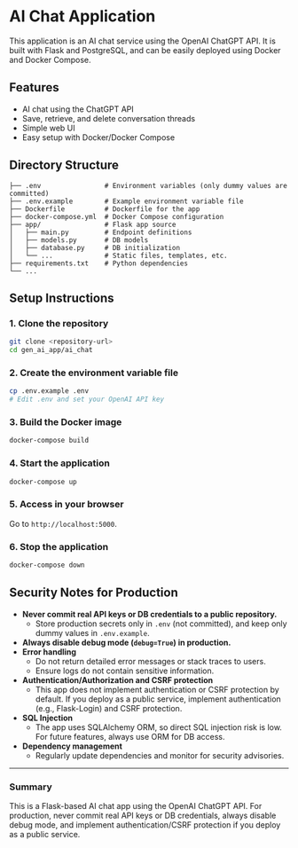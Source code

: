 # AI Chat Application

This application is an AI chat service using the OpenAI ChatGPT API. It is built with Flask and PostgreSQL, and can be easily deployed using Docker and Docker Compose.

## Features
- AI chat using the ChatGPT API
- Save, retrieve, and delete conversation threads
- Simple web UI
- Easy setup with Docker/Docker Compose

## Directory Structure
```
├── .env                # Environment variables (only dummy values are committed)
├── .env.example        # Example environment variable file
├── Dockerfile          # Dockerfile for the app
├── docker-compose.yml  # Docker Compose configuration
├── app/                # Flask app source
│   ├── main.py         # Endpoint definitions
│   ├── models.py       # DB models
│   ├── database.py     # DB initialization
│   └── ...             # Static files, templates, etc.
├── requirements.txt    # Python dependencies
└── ...
```

## Setup Instructions

### 1. Clone the repository
```bash
git clone <repository-url>
cd gen_ai_app/ai_chat
```

### 2. Create the environment variable file
```bash
cp .env.example .env
# Edit .env and set your OpenAI API key
```

### 3. Build the Docker image
```bash
docker-compose build
```

### 4. Start the application
```bash
docker-compose up
```

### 5. Access in your browser
Go to `http://localhost:5000`.

### 6. Stop the application
```bash
docker-compose down
```

## Security Notes for Production

- **Never commit real API keys or DB credentials to a public repository.**
    - Store production secrets only in `.env` (not committed), and keep only dummy values in `.env.example`.
- **Always disable debug mode (`debug=True`) in production.**
- **Error handling**
    - Do not return detailed error messages or stack traces to users.
    - Ensure logs do not contain sensitive information.
- **Authentication/Authorization and CSRF protection**
    - This app does not implement authentication or CSRF protection by default. If you deploy as a public service, implement authentication (e.g., Flask-Login) and CSRF protection.
- **SQL Injection**
    - The app uses SQLAlchemy ORM, so direct SQL injection risk is low. For future features, always use ORM for DB access.
- **Dependency management**
    - Regularly update dependencies and monitor for security advisories.

---

### Summary
This is a Flask-based AI chat app using the OpenAI ChatGPT API. For production, never commit real API keys or DB credentials, always disable debug mode, and implement authentication/CSRF protection if you deploy as a public service.
